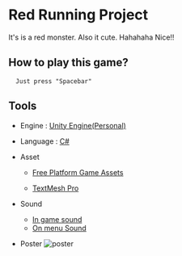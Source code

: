 # Red Running Project
It's is a red monster. Also it cute. Hahahaha Nice!! 
## How to play this game? 
```
  Just press "Spacebar" 
```
## Tools
- Engine : [Unity Engine(Personal)](https://unity3d.com/unity)
- Language : [C#](https://docs.microsoft.com/en-us/dotnet/csharp/)
- Asset
  - [Free Platform Game Assets](https://assetstore.unity.com/packages/2d/environments/free-platform-game-assets-85838)
  
  - [TextMesh Pro](https://assetstore.unity.com/packages/essentials/beta-projects/textmesh-pro-84126)
  
- Sound 
  - [In game sound](https://audiojungle.net/item/this-is-funny/20181816?ref=audioagent) 
  - [On menu Sound](https://audiojungle.net/item/funny-jazz/21078335?ref=AudioAgent)

- Poster
![poster](poster-01.jpg)



